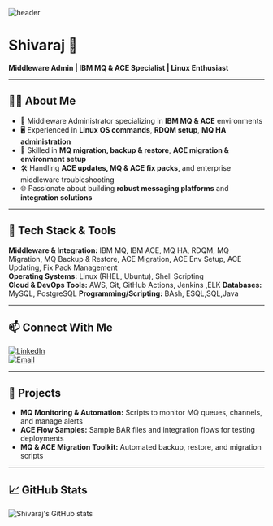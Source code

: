 ![header](https://user-images.githubusercontent.com/your-username/header-image-url) 
# Shivaraj 🚀

**Middleware Admin | IBM MQ & ACE Specialist | Linux Enthusiast**

---

## 👨‍💻 About Me
- 💼 Middleware Administrator specializing in **IBM MQ & ACE** environments
- 🖥️ Experienced in **Linux OS commands**, **RDQM setup**, **MQ HA administration**
- 🔧 Skilled in **MQ migration, backup & restore**, **ACE migration & environment setup**
- 🛠️ Handling **ACE updates, MQ & ACE fix packs**, and enterprise middleware troubleshooting
- 🌐 Passionate about building **robust messaging platforms** and **integration solutions**

---

## 📂 Tech Stack & Tools
**Middleware & Integration:** IBM MQ, IBM ACE, MQ HA, RDQM, MQ Migration, MQ Backup & Restore, ACE Migration, ACE Env Setup, ACE Updating, Fix Pack Management  
**Operating Systems:** Linux (RHEL, Ubuntu), Shell Scripting  
**Cloud & DevOps Tools:** AWS, Git, GitHub Actions, Jenkins ,ELK
**Databases:** MySQL, PostgreSQL
**Programming/Scripting:** BAsh, ESQL,SQL,Java

---

## 📫 Connect With Me
[![LinkedIn](https://img.shields.io/badge/LinkedIn-0077B5?style=for-the-badge&logo=linkedin&logoColor=white)](https://www.linkedin.com/in/shivaraj-b)  
[![Email](https://img.shields.io/badge/Email-D14836?style=for-the-badge&logo=gmail&logoColor=white)](mailto:shivantu9@gmail.com)

---

## 📂 Projects
- **MQ Monitoring & Automation:** Scripts to monitor MQ queues, channels, and manage alerts
- **ACE Flow Samples:** Sample BAR files and integration flows for testing deployments
- **MQ & ACE Migration Toolkit:** Automated backup, restore, and migration scripts


---

## 📈 GitHub Stats
![Shivaraj's GitHub stats](https://github-readme-stats.vercel.app/api?username=your-github-username&show_icons=true&theme=radical)
